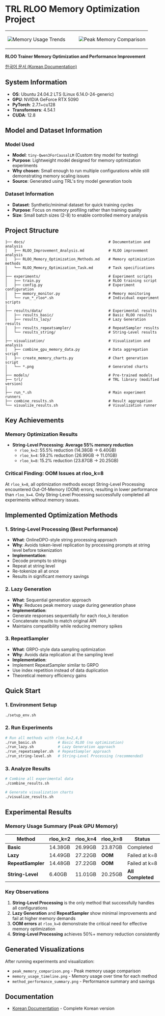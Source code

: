 # TRL RLOO Memory Optimization Project

<table>
<tr>
<td width="50%">

![Memory Usage Trends](results/rloo_individual_ultra_smooth.png)

</td>
<td width="50%">

![Peak Memory Comparison](results/peak_memory_comparison.png)

</td>
</tr>
</table>

**RLOO Trainer Memory Optimization and Performance Improvement**

[한국어 문서 (Korean Documentation)](docs/README_ko.md)

## System Information

- **OS**: Ubuntu 24.04.2 LTS (Linux 6.14.0-24-generic)
- **GPU**: NVIDIA GeForce RTX 5090
- **PyTorch**: 2.7.1+cu128
- **Transformers**: 4.54.1
- **CUDA**: 12.8

## Model and Dataset Information

### Model Used
- **Model**: `tiny-Qwen3ForCausalLM` (Custom tiny model for testing)
- **Purpose**: Lightweight model designed for memory optimization experiments
- **Why chosen**: Small enough to run multiple configurations while still demonstrating memory scaling issues
- **Source**: Generated using TRL's tiny model generation tools

### Dataset Information
- **Dataset**: Synthetic/minimal dataset for quick training cycles
- **Purpose**: Focus on memory profiling rather than training quality
- **Size**: Small batch sizes (2-8) to enable controlled memory analysis

## Project Structure

```
├── docs/                                      # Documentation and analysis
│   ├── RLOO_Improvement_Analysis.md           # RLOO improvement analysis
│   ├── RLOO_Memory_Optimization_Methods.md    # Memory optimization methods
│   └── RLOO_Memory_Optimization_Task.md       # Task specifications
│
├── experiments/                               # Experiment scripts
│   ├── train.py                               # RLOO training script
│   ├── config.py                              # Experiment configuration
│   ├── memory_monitor.py                      # Memory monitoring
│   └── run_*_rloo*.sh                         # Individual experiment scripts
│
├── results/data/                              # Experimental results
│   ├── results_basic/                         # Basic RLOO results
│   ├── results_lazy/                          # Lazy Generation results
│   ├── results_repeatsampler/                 # RepeatSampler results
│   └── results_string/                        # String-Level results
│
├── visualization/                             # Visualization and analysis
│   ├── combine_gpu_memory_data.py             # Data aggregation script
│   ├── create_memory_charts.py                # Chart generation script
│   └── *.png                                  # Generated charts
│
├── models/                                    # Pre-trained models
├── trl/                                       # TRL library (modified version)
│
├── run_*.sh                                   # Main experiment runners
├── combine_results.sh                         # Result aggregation
└── visualize_results.sh                       # Visualization runner
```

## Key Achievements

### Memory Optimization Results
- **String-Level Processing**: **Average 55% memory reduction**
  - `rloo_k=2`: 55.5% reduction (14.38GB → 6.40GB)
  - `rloo_k=4`: 59.2% reduction (26.99GB → 11.01GB)
  - `rloo_k=8`: 15.2% reduction (23.87GB → 20.25GB)

### Critical Finding: OOM Issues at rloo_k=8
At `rloo_k=8`, all optimization methods except String-Level Processing encountered Out-Of-Memory (OOM) errors, resulting in lower performance than `rloo_k=4`. Only String-Level Processing successfully completed all experiments without memory issues.

## Implemented Optimization Methods

### 1. String-Level Processing (Best Performance)
- **What**: OnlineDPO-style string processing approach
- **Why**: Avoids token-level replication by processing prompts at string level before tokenization
- **Implementation**: 
- Decode prompts to strings
- Repeat at string level
- Re-tokenize all at once
- Results in significant memory savings

### 2. Lazy Generation
- **What**: Sequential generation approach
- **Why**: Reduces peak memory usage during generation phase
- **Implementation**:
- Generate responses sequentially for each rloo_k iteration
- Concatenate results to match original API
- Maintains compatibility while reducing memory spikes

### 3. RepeatSampler
- **What**: GRPO-style data sampling optimization
- **Why**: Avoids data replication at the sampling level
- **Implementation**:
- Implement RepeatSampler similar to GRPO
- Use index repetition instead of data duplication
- Theoretical memory efficiency gains

## Quick Start

### 1. Environment Setup
```bash
./setup_env.sh
```

### 2. Run Experiments
```bash
# Run all methods with rloo_k=2,4,8
./run_basic.sh          # Basic RLOO (no optimization)
./run_lazy.sh           # Lazy Generation approach
./run_repeatsampler.sh  # RepeatSampler approach  
./run_string-level.sh   # String-Level Processing (recommended)
```

### 3. Analyze Results
```bash
# Combine all experimental data
./combine_results.sh

# Generate visualization charts
./visualize_results.sh
```

## Experimental Results

### Memory Usage Summary (Peak GPU Memory)

| Method | rloo_k=2 | rloo_k=4 | rloo_k=8 | Status |
|--------|----------|----------|----------|---------|
| **Basic** | 14.38GB | 26.99GB | 23.87GB | Completed |
| **Lazy** | 14.49GB | 27.22GB | **OOM** | Failed at k=8 |
| **RepeatSampler** | 14.48GB | 27.22GB | **OOM** | Failed at k=8 |
| **String-Level** | 6.40GB | 11.01GB | 20.25GB | **All Completed** |

### Key Observations

1. **String-Level Processing** is the only method that successfully handles all configurations
2. **Lazy Generation** and **RepeatSampler** show minimal improvements and fail at higher memory demands
3. **OOM errors** at `rloo_k=8` demonstrate the critical need for effective memory optimization
4. **String-Level Processing** achieves 50%+ memory reduction consistently

## Generated Visualizations

After running experiments and visualization:
- `peak_memory_comparison.png` - Peak memory usage comparison
- `memory_usage_timeline.png` - Memory usage over time for each method
- `method_performance_summary.png` - Performance summary and savings

## Documentation

- [Korean Documentation](docs/README_ko.md) - Complete Korean version
